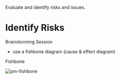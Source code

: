 Evaluate and identify risks and issues.

# Identify Risks

Brainstorming Session

- use a fishbone diagram (cause & effect diagram)

Fishbone

![pm-fishbone](pm-fishbone.png)

